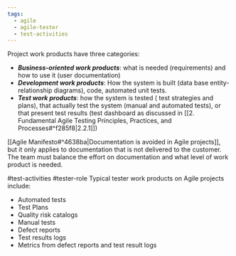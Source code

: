 ```yaml
---
tags:
  - agile
  - agile-tester
  - test-activities
---
```

Project work products have three categories:
- ***Business-oriented work products***: what is needed (requirements) and how to use it (user documentation)
- ***Development work products***: How the system is built (data base entity-relationship diagrams), code, automated unit tests.
- ***Test work products***: how the system is tested ( test strategies and plans), that actually test the system (manual and automated tests), or that present test results (test dashboard as discussed in [[2. Fundamental Agile Testing Principles, Practices, and Processes#^f285f8|2.2.1]])

[[Agile Manifesto#^4638ba|Documentation is avoided in Agile projects]], but it only applies to documentation that is not delivered to the customer. The team must balance the effort on documentation and what level of work product is needed.

#test-activities #tester-role 
Typical tester work products on Agile projects include:
- Automated tests
- Test Plans
- Quality risk catalogs
- Manual tests
- Defect reports
- Test results logs
- Metrics from defect reports and test result logs
